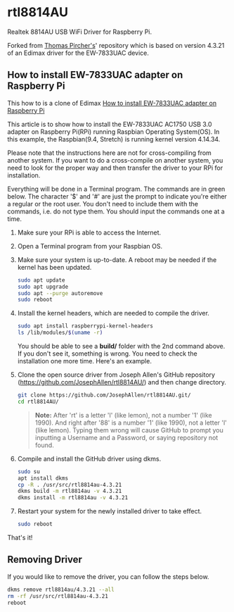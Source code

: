 # rtl8814AU
Realtek 8814AU USB WiFi Driver for Raspberry Pi.

Forked from [Thomas Pircher's](https://github.com/tpircher/rtl8814AU/)' repository which is based on version 4.3.21 of an Edimax driver for the EW-7833UAC device.

## How to install EW-7833UAC adapter on Raspberry Pi

This how to is a clone of Edimax [How to install EW-7833UAC adapter on Raspberry Pi](https://edimax.freshdesk.com/support/solutions/articles/14000063861-how-to-install-ew-7833uac-adapter-on-raspberry-pi)

This article is to show how to install the EW-7833UAC AC1750 USB 3.0 adapter on Raspberry Pi(RPi) running Raspbian Operating System(OS).  In this example, the Raspbian(9.4, Stretch) is running kernel version 4.14.34.

Please note that the instructions here are not for cross-compiling from another system.  If you want to do a cross-compile on another system, you need to look for the proper way and then transfer the driver to your RPi for installation.

Everything will be done in a Terminal program.  The commands are in green below.  The character '$' and '#' are just the prompt to indicate you're either a regular or the root user.  You don't need to include them with the commands, i.e. do not type them.  You should input the commands one at a time.

1. Make sure your RPi is able to access the Internet.
2. Open a Terminal program from your Raspbian OS.
3. Make sure your system is up-to-date.  A reboot may be needed if the kernel has been updated.
   ``` bash
   sudo apt update
   sudo apt upgrade
   sudo apt --purge autoremove
   sudo reboot
   ```
4. Install the kernel headers, which are needed to compile the driver.

   ``` bash
   sudo apt install raspberrypi-kernel-headers
   ls /lib/modules/$(uname -r)
   ```
   
   You should be able to see a __build/__ folder with the 2nd command above.  If you don't see it, something is wrong.  You need to check the installation one more time.  Here's an example.

5. Clone the open source driver from Joseph Allen's GitHub repository (https://github.com/JosephAllen/rtl8814AU/) and then change directory.

   ``` bash
   git clone https://github.com/JosephAllen/rtl8814AU.git/
   cd rtl8814AU/
   ```

   > __Note:__  After 'rt' is a letter 'l' (like lemon), not a number '1' (like 1990).  And right after '88' is a number '1' (like 1990), not a letter 'l' (like lemon).  Typing them wrong will cause GitHub to prompt you inputting a Username and a Password, or saying repository not found.

6. Compile and install the GitHub driver using dkms.

   ``` bash
   sudo su
   apt install dkms
   cp -R . /usr/src/rtl8814au-4.3.21
   dkms build -m rtl8814au -v 4.3.21
   dkms install -m rtl8814au -v 4.3.21
   ```

7. Restart your system for the newly installed driver to take effect.

   ``` bash
   sudo reboot
   ```

That's it!

## Removing Driver

If you would like to remove the driver, you can follow the steps below.

``` bash
dkms remove rtl8814au/4.3.21 --all
rm -rf /usr/src/rtl8814au-4.3.21
reboot
```
